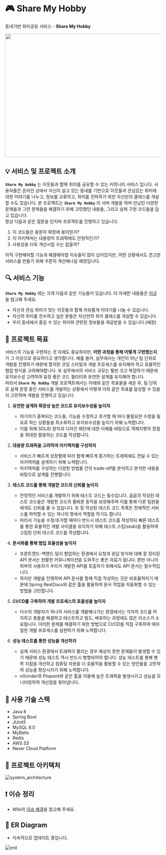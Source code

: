 # :video_game: Share My Hobby
동네기반 취미공유 서비스 - **Share My Hobby**

<p align="center">
  <a href="https://www.freepik.com/vectors/person">
    <img src="https://user-images.githubusercontent.com/21170717/121205986-0f84e180-c8b3-11eb-9573-3e06063fe6cf.jpg"  width="600" height="400">
  </a>
</p>

## :bulb: 서비스 및 프로젝트 소개
**`Share My Hobby`** 는 이웃들과 함께 취미를 공유할 수 있는 커뮤니티 서비스 입니다. 사용자들은 온라인 상에서 자신이 살고 있는 동네를 기반으로 이웃들과 관심있는 취미에 대한 이야기를 나누고, 정보를 교류하고, 취미를 전파하기 위한 자신만의 클래스를 개설할 수도 있습니다. 본 프로젝트는 **`Share My Hobby`** 의 서버 개발을 하며 만났던 다양한 문제들과 그런 문제들을 해결하기 위해 고민했던 내용들, 그리고 실제 구현 코드들을 담고 있습니다.  
항상 다음과 같은 질문을 던지며 프로젝트를 진행하고 있습니다.

 1. 이 코드들은 충분히 확장에 용이한가?
 2. 이 아키텍처는 대용량의 트래픽에도 안정적인가?  
 3. 사용성을 더욱 개선시킬 수는 없을까?

아직 구현해야할 기능과 해결해야할 이슈들이 많이 남아있지만, 어떤 상황에서도 견고한 서비스를 만들기 위해 꾸준히 개선해나갈 예정입니다.

## :mag: 서비스 기능
**`Share My Hobby`** 에는 크게 다음과 같은 기능들이 있습니다. 더 자세한 내용들은 [이곳](https://github.com/f-lab-edu/share-my-hobby/wiki/2.-%EA%B8%B0%EB%8A%A5-%EC%A0%95%EC%9D%98)을 참고해 주세요.

- 자신과 관심 취미가 맞는 이웃들과 함께 자유롭게 이야기를 나눌 수 있습니다.
- 자신의 취미를 전수하고 싶은 분들은 자신만의 취미 클래스를 개설할 수 있습니다.
- 우리 동네에서 즐길 수 있는 취미와 관련된 정보들을 제공받을 수 있습니다.(예정)

## :rocket: 프로젝트 목표
서비스의 기능을 구현하는 것 자체도 중요하지만, **어떤 과정을 통해 어떻게 구현했는지**가 그 이상으로 중요하다고 생각합니다. 예를 들어, 실무에서는 개인이 아닌 팀 단위로 개발을 진행하기 때문에 합의된 코딩 스타일과 개발 프로세스를 유지해야 하고 효율적인 협업 방식을 고려해야합니다. 또 실무에서의 서비스 규모는 훨씬 크고 복잡하기 때문에 유지보수성 고려하여 일정 좋은 코드 퀄리티와 유연한 설계를 유지해야 합니다.  
따라서 **`Share My Hobby`** 개발 프로젝트에서는 아래와 같은 목표들을 세운 후, 팀 단위로 실제 운영 중인 서비스를 개발하는 상황에서 어떻게 이와 같은 목표를 달성할 수 있을지 고민하며 개발을 진행하고 있습니다.
1. **유연한 설계와 확장성 높은 코드로 유지보수성을 높이자**
    - 여기저기 중복되는 코드들, 기능을 수정하고 추가할 때 마다 불필요한 수정을 필요로 하는 상황들을 최소화하고 유지보수성을 높이기 위해 노력합니다.
    - 이를 위해 SOLID 원칙과 디자인 패턴에 대한 이해를 바탕으로 객체지향의 장점을 최대한 활용하는 코드를 작성합니다.

2. **대용량 트래픽을 고려하여 아키텍처를 구성하자**
    - 서비스가 빠르게 성장함에 따라 함께 빠르게 증가하는 트래픽에도 견딜 수 있는 아키텍처를 설계하기 위해 노력합니다.
    - 아키텍처를 구성하는 다양한 방법들 간의 trade-off를 분석하고 분석한 내용을 바탕으로 설계를 진행합니다.

3. **테스트 코드를 통해 개발한 코드의 신뢰를 높이자**
    - 안정적인 서비스를 개발하기 위해 테스트 코드는 필수입니다. 꼼꼼히 작성된 테스트 코드들은 개발한 코드의 올바른 동작을 보장해주며 이를 통해 다른 팀원들에게도 신뢰를 줄 수 있습니다. 또 잘 작성된 테스트 코드 목록은 전체적인 서비스를 파악할 수 있는 하나의 명세서 역할을 하기도 합니다.
    - 따라서 기능을 수정/추가할 때마다 반드시 테스트 코드를 작성하되 빠른 테스트를 통한 효율적인 개발 사이클을 유지하기 위해 테스트 스텁(stub)을 활용하여 고립된 단위 테스트 코드를 작성합니다.

4. **문서화를 통해 협업 효율성을 높이자**
    - 프론트엔드-백엔드 팀이 협업하는 환경에서 요청과 응답 방식에 대해 잘 정리된 API 문서는 원활한 커뮤니케이션을 도와주는 좋은 자료가 됩니다. 뿐만 아니라 외부의 사용자가 우리가 개발한 API를 호출하기 위해서도 API 문서는 필수적입니다. 
    - 하지만 개발을 진행하며 API 문서를 함께 직접 작성하는 것은 비효율적이기 때문에 Spring RestDocs와 같은 툴을 활용하여 문서 작업을 자동화할 수 있는 방법을 고민합니다.

5. **CI/CD를 구축하여 개발 프로세스의 효율성을 높이자**
    - 다수의 개발자가 하나의 서비스를 개발해나가는 환경에서는 각자의 코드를 머지하고 충돌을 해결하고 테스트하고 빌드, 배포하는 과정에도 많은 리소스가 소요됩니다. 이러한 문제를 해결하기 위한 방법으로 CI/CD를 직접 구축하여 애자일한 개발 프로세스를 실현하기 위해 노력합니다.

6. **성능 테스트를 통한 성능을 개선하자**
    - 실제 서비스 환경에서 트래픽이 몰리는 경우 예상치 못한 문제들이 발생할 수 있기 때문에 성능 테스트 역시 반드시 병행되어야 합니다. 성능 테스트를 통해 병목 지점을 개선하고 컴퓨팅 자원을 더 효율적을 활용할 수 있는 방안들을 고민하여 성능을 향상시키기 위해 노력합니다.
    - nGrinder와 Pinpoint와 같은 툴을 이용해 높은 트래픽을 발생시키고 성능을 모니터링하여 개선점을 찾아냅니다.
    

## :wrench: 사용 기술 스택
- Java 8
- Spring Boot
- JUnit5
- MySQL 8.0
- MyBatis
- Redis
- AWS S3
- Naver Cloud Platform

## :robot: 프로젝트 아키텍처
![system_architecture](https://user-images.githubusercontent.com/21170717/121297109-c7a2a080-c92c-11eb-80e2-233970ec701b.png)

## :heavy_exclamation_mark: 이슈 정리
- Wiki의 [이슈 해결](https://github.com/f-lab-edu/share-my-hobby/wiki/5.-%EC%9D%B4%EC%8A%88-%ED%95%B4%EA%B2%B0)을 참고해 주세요.

## :floppy_disk: ER Diagram
- 지속적으로 업데이트 중입니다.

![erd](https://user-images.githubusercontent.com/21170717/121324479-bd43cf00-c94b-11eb-9990-b19bd42c6c45.png)
